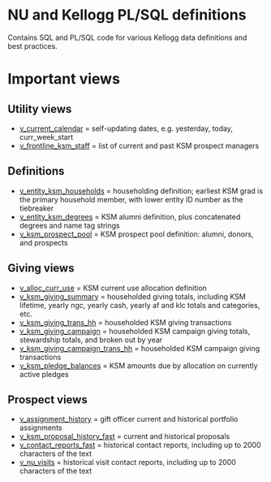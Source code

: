 # NU and Kellogg PL/SQL definitions

Contains SQL and PL/SQL code for various Kellogg data definitions and best practices.

# Important views

## Utility views

 * [v_current_calendar](https://github.com/phively/nu-plsql/blob/master/views/ksm_utility_views.sql) = self-updating dates, e.g. yesterday, today, curr_week_start
 * [v_frontline_ksm_staff](https://github.com/phively/nu-plsql/blob/master/views/ksm_utility_views.sql) = list of current and past KSM prospect managers

## Definitions

 * [v_entity_ksm_households](https://github.com/phively/nu-plsql/blob/master/views/ksm_utility_views.sql) = householding definition; earliest KSM grad is the primary household member, with lower entity ID number as the tiebreaker
 * [v_entity_ksm_degrees](https://github.com/phively/nu-plsql/blob/master/views/ksm_utility_views.sql) = KSM alumni definition, plus concatenated degrees and name tag strings
 * [v_ksm_prospect_pool](https://github.com/phively/nu-plsql/blob/master/views/v_ksm_prospect_pool.sql) = KSM prospect pool definition: alumni, donors, and prospects

## Giving views

 * [v_alloc_curr_use](https://github.com/phively/nu-plsql/blob/master/views/ksm_utility_views.sql) = KSM current use allocation definition
 * [v_ksm_giving_summary](https://github.com/phively/nu-plsql/blob/master/views/ksm_giving_trans_views.sql) = householded giving totals, including KSM lifetime, yearly ngc, yearly cash, yearly af and klc totals and categories, etc.
 * [v_ksm_giving_trans_hh](https://github.com/phively/nu-plsql/blob/master/views/ksm_giving_trans_views.sql) = householded KSM giving transactions
 * [v_ksm_giving_campaign](https://github.com/phively/nu-plsql/blob/master/views/ksm_giving_trans_views.sql) = householded KSM campaign giving totals, stewardship totals, and broken out by year
 * [v_ksm_giving_campaign_trans_hh](https://github.com/phively/nu-plsql/blob/master/views/ksm_giving_trans_views.sql) = householded KSM campaign giving transactions
 * [v_ksm_pledge_balances](https://github.com/phively/nu-plsql/blob/master/views/v_ksm_pledge_balances.sql) = KSM amounts due by allocation on currently active pledges

## Prospect views

 * [v_assignment_history](https://github.com/phively/nu-plsql/blob/master/views/v_assignment_history.sql) = gift officer current and historical portfolio assignments
 * [v_ksm_proposal_history_fast](https://github.com/phively/nu-plsql/blob/master/views/v_ksm_proposal_history.sql) = current and historical proposals
 * [v_contact_reports_fast](https://github.com/phively/nu-plsql/blob/master/views/v_ksm_contact_reports.sql) = historical contact reports, including up to 2000 characters of the text
 * [v_nu_visits](https://github.com/phively/nu-plsql/blob/master/views/v_ksm_visits.sql) = historical visit contact reports, including up to 2000 characters of the text